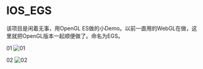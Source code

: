 # IOS_EGS
该项目是闲着无事，用OpenGL ES做的小Demo。以前一直用的WebGL在做，这里就把OpenGL版本一起顺便做了。命名为EGS。

01
![01](https://github.com/ixshells/IOS_EGS/blob/master/IOS_EGS/Image/1.jpg)

02
![02](https://github.com/ixshells/IOS_EGS/blob/master/IOS_EGS/Image/2.jpg)